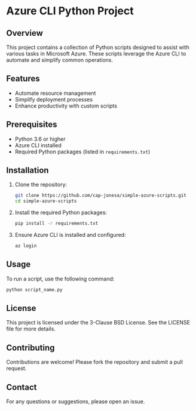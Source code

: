 # Azure CLI Python Project
## Overview
This project contains a collection of Python scripts designed to assist with
various tasks in Microsoft Azure. These scripts leverage the Azure CLI to
automate and simplify common operations.

## Features
- Automate resource management
- Simplify deployment processes
- Enhance productivity with custom scripts
## Prerequisites
- Python 3.6 or higher
- Azure CLI installed
- Required Python packages (listed in `requirements.txt`)

## Installation
1. Clone the repository:
    ```bash
    git clone https://github.com/cap-jonesa/simple-azure-scripts.git
    cd simple-azure-scripts
    ```

2. Install the required Python packages:
    ```bash
    pip install -r requirements.txt
    ```

3. Ensure Azure CLI is installed and configured:
    ```bash
    az login
    ```

## Usage
To run a script, use the following command:
```bash
python script_name.py
```

## License
This project is licensed under the 3-Clause BSD License. See the LICENSE file
for more details.

## Contributing
Contributions are welcome! Please fork the repository and submit a pull
request.

## Contact
For any questions or suggestions, please open an issue.
